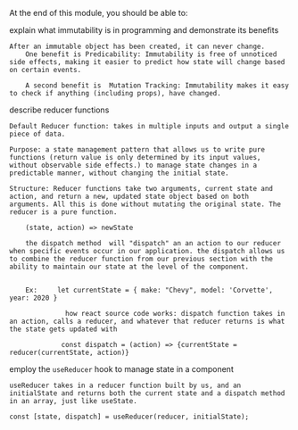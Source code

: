 At the end of this module, you should be able to:

explain what immutability is in programming and demonstrate its benefits

    After an immutable object has been created, it can never change.
        One benefit is Predicability: Immutability is free of unnoticed side effects, making it easier to predict how state will change based on certain events.

        A second benefit is  Mutation Tracking: Immutability makes it easy to check if anything (including props), have changed.

describe reducer functions

    Default Reducer function: takes in multiple inputs and output a single piece of data.

    Purpose: a state management pattern that allows us to write pure functions (return value is only determined by its input values, without observable side effects.) to manage state changes in a predictable manner, without changing the initial state. 

    Structure: Reducer functions take two arguments, current state and action, and return a new, updated state object based on both arguments. All this is done without mutating the original state. The reducer is a pure function.

        (state, action) => newState

        the dispatch method  will "dispatch" an an action to our reducer when specific events occur in our application. the dispatch allows us to combine the reducer function from our previous section with the ability to maintain our state at the level of the component.

                        
        Ex:     let currentState = { make: "Chevy", model: 'Corvette', year: 2020 }

                  how react source code works: dispatch function takes in an action, calls a reducer, and whatever that reducer returns is what the state gets updated with
                      
                 const dispatch = (action) => {currentState = reducer(currentState, action)}

employ the `useReducer` hook to manage state in a component

    useReducer takes in a reducer function built by us, and an initialState and returns both the current state and a dispatch method in an array, just like useState.

    const [state, dispatch] = useReducer(reducer, initialState);
